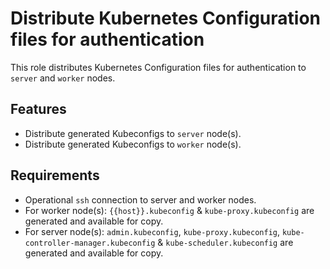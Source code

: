 # Distribute Kubernetes Configuration files for authentication

This role distributes Kubernetes Configuration files for authentication to `server` and `worker` nodes.

## Features
- Distribute generated Kubeconfigs to `server` node(s).
- Distribute generated Kubeconfigs to `worker` node(s).

## Requirements
- Operational `ssh` connection to server and worker nodes.
- For worker node(s): `{{host}}.kubeconfig` & `kube-proxy.kubeconfig` are generated and available for copy.
- For server node(s): `admin.kubeconfig`, `kube-proxy.kubeconfig`, `kube-controller-manager.kubeconfig` & `kube-scheduler.kubeconfig` are generated and available for copy.
